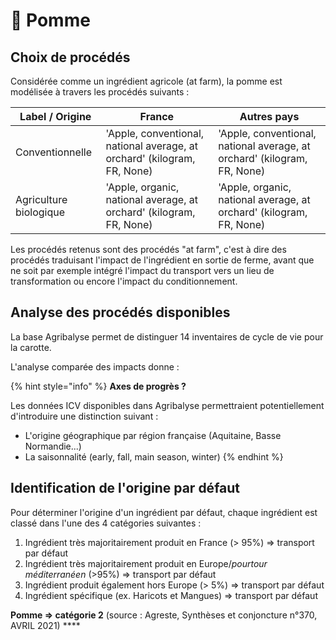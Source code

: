 # 🍏 Pomme

## Choix de procédés

Considérée comme un ingrédient agricole (at farm), la pomme est modélisée à travers les procédés suivants :&#x20;

| Label / Origine        | France                                                                   | Autres pays                                                              |
| ---------------------- | ------------------------------------------------------------------------ | ------------------------------------------------------------------------ |
| Conventionnelle        | 'Apple, conventional, national average, at orchard' (kilogram, FR, None) | 'Apple, conventional, national average, at orchard' (kilogram, FR, None) |
| Agriculture biologique | 'Apple, organic, national average, at orchard' (kilogram, FR, None)      | 'Apple, organic, national average, at orchard' (kilogram, FR, None)      |

Les procédés retenus sont des procédés "at farm", c'est à dire des procédés traduisant l'impact de l'ingrédient en sortie de ferme, avant que ne soit par exemple intégré l'impact du transport vers un lieu de transformation ou encore l'impact du conditionnement.

## Analyse des procédés disponibles

La base Agribalyse permet de distinguer 14 inventaires de cycle de vie pour la carotte.&#x20;

L'analyse comparée des impacts donne :&#x20;

{% hint style="info" %}
**Axes de progrès ?**

Les données ICV disponibles dans Agribalyse permettraient potentiellement d'introduire une distinction suivant :&#x20;

* L'origine géographique par région française (Aquitaine, Basse Normandie...)
* La saisonnalité (early, fall, main season, winter)
{% endhint %}

## Identification de l'origine par défaut

Pour déterminer l'origine d'un ingrédient par défaut, chaque ingrédient est classé dans l'une des 4 catégories suivantes :&#x20;

1. Ingrédient très majoritairement produit en France (> 95%) => transport par défaut &#x20;
2. Ingrédient très majoritairement produit en Europe/_pourtour méditerranéen_ (>95%) => transport par défaut &#x20;
3. Ingrédient produit également hors Europe (> 5%) => transport par défaut&#x20;
4. Ingrédient spécifique (ex. Haricots et Mangues) => transport par défaut&#x20;

**Pomme => catégorie 2** (source : Agreste, Synthèses et conjoncture n°370, AVRIL 2021) ****&#x20;

